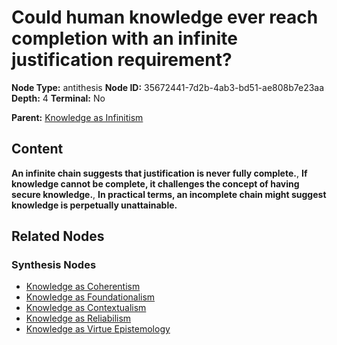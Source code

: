 # Could human knowledge ever reach completion with an infinite justification requirement?

**Node Type:** antithesis
**Node ID:** 35672441-7d2b-4ab3-bd51-ae808b7e23aa
**Depth:** 4
**Terminal:** No

**Parent:** [Knowledge as Infinitism](knowledge-as-infinitism-synthesis-7f8e4625-f656-4461-b7dc-03001ef60d00.md)

## Content

**An infinite chain suggests that justification is never fully complete.**, **If knowledge cannot be complete, it challenges the concept of having secure knowledge.**, **In practical terms, an incomplete chain might suggest knowledge is perpetually unattainable.**

## Related Nodes

### Synthesis Nodes

- [Knowledge as Coherentism](knowledge-as-coherentism-synthesis-70d762ef-a5ec-41cc-b21f-a216ea3e48c2.md)
- [Knowledge as Foundationalism](knowledge-as-foundationalism-synthesis-45df359f-45e4-495b-86f4-cc72490c9f9c.md)
- [Knowledge as Contextualism](knowledge-as-contextualism-synthesis-2de37179-6af7-44a8-ad4a-e99e0094ec0f.md)
- [Knowledge as Reliabilism](knowledge-as-reliabilism-synthesis-da7e386f-54be-4c0f-97b4-d8e347ffa896.md)
- [Knowledge as Virtue Epistemology](knowledge-as-virtue-epistemology-synthesis-942417a7-ef4e-4644-a79f-674bfeceef52.md)
